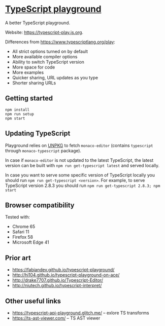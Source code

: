 # [TypeScript playground](https://typescript-play.js.org)

A better TypeScript playground.

Website: https://typescript-play.js.org.

Differences from https://www.typescriptlang.org/play:

* All strict options turned on by default
* More available compiler options
* Ability to switch TypeScript version
* More space for code
* More examples
* Quicker sharing, URL updates as you type
* Shorter sharing URLs

## Getting started

```
npm install
npm run setup
npm start
```

## Updating TypeScript

Playground relies on [UNPKG](https://unpkg.com) to fetch `monaco-editor` (contains `typescript` through `monaco-typescript` package).

In case if `monaco-editor` is not updated to the latest TypeScript, the latest version can be built with `npm run get-typescript latest` and served locally.

In case you want to serve some specific version of TypeScript locally you should run `npm run get-typescript <version>`. For example, to serve TypeScript version 2.8.3 you should run `npm run get-typescript 2.8.3; npm start`

## Browser compatibility

Tested with:

* Chrome 65
* Safari 11
* Firefox 58
* Microsoft Edge 41

## Prior art

* https://fabiandev.github.io/typescript-playground/
* http://hi104.github.io/typescript-playground-on-ace/
* http://drake7707.github.io/Typescript-Editor/
* http://niutech.github.io/typescript-interpret/

## Other useful links

* https://typescript-api-playground.glitch.me/ – exlore TS transforms
* https://ts-ast-viewer.com/ – TS AST viewer
